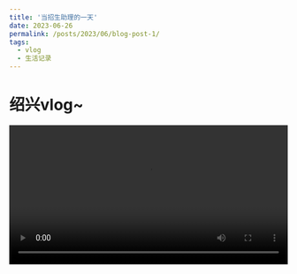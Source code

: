 ```yaml
---
title: '当招生助理的一天'
date: 2023-06-26
permalink: /posts/2023/06/blog-post-1/
tags:
  - vlog
  - 生活记录
---
```


绍兴vlog~
======

<video width="100%" border="0" cellspacing="0" cellpadding="0" controls preload="auto">
    <source src="(b站)https://www.bilibili.com/video/BV18M4y1J7xK" type="video/mp4">
</video>
